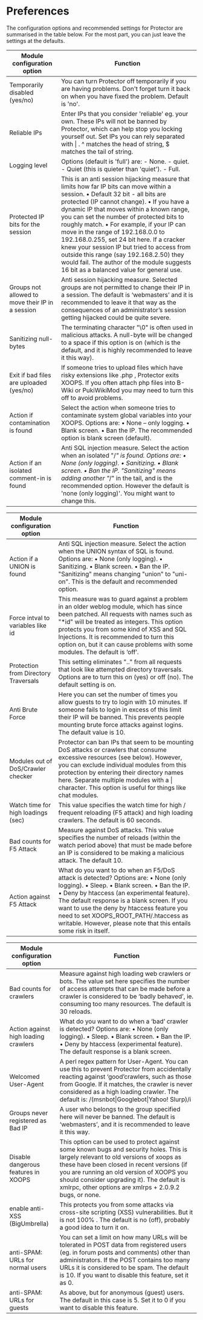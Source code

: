 # Preferences

The configuration options and recommended settings for Protector are summarised in the table below. For the most part, you can just leave the settings at the defaults.

| Module configuration option | Function |
| --- | --- |
| Temporarily disabled \(yes/no\) | You can turn Protector off temporarily if you are having problems. Don't forget turn it back on when you have fixed the problem. Default is 'no'. |
| Reliable IPs | Enter IPs that you consider 'reliable' eg. your own. These IPs will not be banned by Protector, which can help stop you locking yourself out. Set IPs you can rely separated with \| . ^ matches the head of string, $ matches the tail of string. |
| Logging level | Options \(default is 'full'\) are:  -    None.  -    quiet.  - Quiet \(this is quieter than 'quiet'\).  - Full. |
| Protected IP bits for the session | This is an anti session hijacking measure that limits how far IP bits can move within a session. •    Default 32 bit - all bits are protected \(IP cannot change\). •    If you have a dynamic IP that moves within a known range, you can set the number of protected bits to roughly match.  •    For example, if your IP can move in the range of 192.168.0.0 to 192.168.0.255, set 24 bit here. If a cracker knew your session IP but tried to access from outside this range \(say 192.168.2.50\) they would fail. The author of the module suggests 16 bit as a balanced value for general use. |
| Groups not allowed to move their IP in a session | Anti session hijacking measure. Selected groups are not permitted to change their IP in a session. The default is ‘webmasters’ and it is recommended to leave it that way as the consequences of an administrator’s session getting hijacked could be quite severe. |
| Sanitizing null-bytes | The terminating character "\0" is often used in malicious attacks. A null-byte will be changed to a space if this option is on \(which is the default, and it is highly recommended to leave it this way\). |
| Exit if bad files are uploaded \(yes/no\) | If someone tries to upload files which have risky extensions like .php , Protector exits XOOPS. If you often attach php files into B-Wiki or PukiWikiMod you may need to turn this off to avoid problems. |
| Action if contamination is found | Select the action when someone tries to contaminate system global variables into your XOOPS. Options are: •    None – only logging. •    Blank screen. •    Ban the IP. The recommended option is blank screen \(default\). |
| Action if an isolated comment-in is found | Anti SQL injection measure. Select the action when an isolated "/_" is found. Options are:_ _•    None \(only logging\)._  _•    Sanitizing._ _•    Blank screen._ _•    Ban the IP._ _"Sanitizing" means adding another "_/" in the tail, and is the recommended option. However the default is 'none \(only logging\)'. You might want to change this. |

| Module configuration option | Function |
| --- | --- |
| Action if a UNION is found | Anti SQL injection measure. Select the action when the UNION syntax of SQL is found. Options are: •    None \(only logging\). •    Sanitizing. •    Blank screen. •    Ban the IP.  "Sanitizing" means changing "union" to "uni-on". This is the default and recommended option. |
| Force intval to variables like id | This measure was to guard against a problem in an older weblog module, which has since been patched.  All requests with names such as "\*id" will be treated as integers. This option protects you from some kind of XSS and SQL Injections. It is recommended to turn this option on, but it can cause problems with some modules. The default is ‘off’. |
| Protection from Directory Traversals | This setting eliminates ".." from all requests that look like attempted directory traversals. Options are to turn this on \(yes\) or off \(no\). The default setting is on. |
| Anti Brute Force | Here you can set the number of times you allow guests to try to login with 10 minutes. If someone fails to login in excess of this limit their IP will be banned. This prevents people mounting brute force attacks against logins. The default value is 10. |
| Modules out of DoS/Crawler checker | Protector can ban IPs that seem to be mounting DoS attacks or crawlers that consume excessive resources \(see below\). However, you can exclude individual modules from this protection by entering their directory names here. Separate multiple modules with a \| character. This option is useful for things like chat modules. |
| Watch time for high loadings \(sec\) | This value specifies the watch time for high / frequent reloading \(F5 attack\) and high loading crawlers. The default is 60 seconds. |
| Bad counts for F5 Attack | Measure against DoS attacks. This value specifies the number of reloads \(within the watch period above\) that must be made before an IP is considered to be making a malicious attack. The default 10. |
| Action against F5 Attack | What do you want to do when an F5/DoS attack is detected? Options are: •    None \(only logging\). •    Sleep. •    Blank screen. •    Ban the IP. •    Deny by htaccess \(an experimental feature\).   The default response is a blank screen. If you want to use the deny by htaccess feature you need to set XOOPS\_ROOT\_PATH/.htaccess as writable. However, please note that this entails some risk in itself. |

| Module configuration option | Function |
| --- | --- |
| Bad counts for crawlers | Measure against high loading web crawlers or bots. The value set here specifies the number of access attempts that can be made before a crawler is considered to be ‘badly behaved’, ie. consuming too many resources. The default is 30 reloads. |
| Action against high loading crawlers | What do you want to do when a ‘bad’ crawler is detected? Options are: •    None \(only logging\). •    Sleep. •    Blank screen. •    Ban the IP. •    Deny by htaccess \(experimental feature\).   The default response is a blank screen. |
| Welcomed User-Agent | A perl regex pattern for User-Agent. You can use this to prevent Protector from accidentally reacting against ‘good’crawlers, such as those from Google. If it matches, the crawler is never considered as a high loading crawler. The default is: /\(msnbot\|Googlebot\|Yahoo! Slurp\)/i |
| Groups never registered as Bad IP | A user who belongs to the group specified here will never be banned. The default is ‘webmasters’, and it is recommended to leave it this way. |
| Disable dangerous features in XOOPS | This option can be used to protect against some known bugs and security holes. This is largely relevant to old versions of xoops as these have been closed in recent versions \(if you are running an old version of XOOPS you should consider upgrading it\).  The default is xmlrpc, other options are xmlrps + 2.0.9.2 bugs, or none. |
| enable anti-XSS \(BigUmbrella\) | This protects you from some attacks via cross-site scripting \(XSS\) vulnerabilities. But it is not 100% . The default is no \(off\), probably a good idea to turn it on. |
| anti-SPAM: URLs for normal users | You can set a limit on how many URLs will be tolerated in POST data from registered users \(eg. in forum posts and comments\) other than administrators. If the POST contains too many URLs it is considered to be spam. The default is 10. If you want to disable this feature, set it as 0. |
| anti-SPAM: URLs for guests | As above, but for anonymous \(guest\) users. The default in this case is 5. Set it to 0 if you want to disable this feature. |

